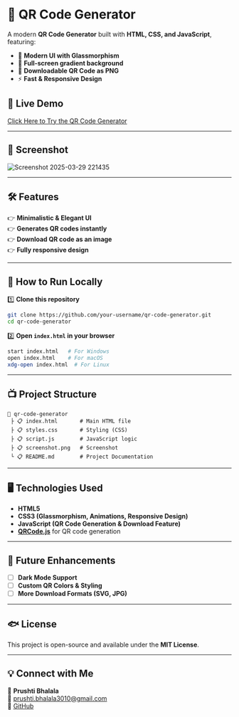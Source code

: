 # 🚀 QR Code Generator

A modern **QR Code Generator** built with **HTML, CSS, and JavaScript**, featuring:
- 🎨 **Modern UI with Glassmorphism**
- 🌈 **Full-screen gradient background**
- 👥 **Downloadable QR Code as PNG**
- ⚡ **Fast & Responsive Design**

## 🔗 Live Demo  
[Click Here to Try the QR Code Generator](https://bhalalaprushti30.github.io/QR-Code-Generator/)

---

## 📸 Screenshot  
![Screenshot 2025-03-29 221435](https://github.com/user-attachments/assets/05eec21e-3b6f-499f-ba28-067c6491e777)


---

## 🛠️ Features  
👉 **Minimalistic & Elegant UI**  
👉 **Generates QR codes instantly**  
👉 **Download QR code as an image**  
👉 **Fully responsive design**  

---

## 🚀 How to Run Locally  

1️⃣ **Clone this repository**  
```bash
git clone https://github.com/your-username/qr-code-generator.git
cd qr-code-generator
```

2️⃣ **Open `index.html` in your browser**  
```bash
start index.html   # For Windows
open index.html    # For macOS
xdg-open index.html  # For Linux
```

---

## 📺 Project Structure  
```
📆 qr-code-generator  
 ├ 📋 index.html       # Main HTML file  
 ├ 📋 styles.css       # Styling (CSS)  
 ├ 📋 script.js        # JavaScript logic  
 ├ 📋 screenshot.png   # Screenshot  
 └ 📋 README.md        # Project Documentation  
```

---

## 🖥️ Technologies Used  
- **HTML5**  
- **CSS3 (Glassmorphism, Animations, Responsive Design)**  
- **JavaScript (QR Code Generation & Download Feature)**  
- **[QRCode.js](https://davidshimjs.github.io/qrcodejs/)** for QR code generation  

---

## 🎯 Future Enhancements  
- [ ] **Dark Mode Support**  
- [ ] **Custom QR Colors & Styling**  
- [ ] **More Download Formats (SVG, JPG)**  

---

## 🐟 License  
This project is open-source and available under the **MIT License**.

---

## 💡 Connect with Me  
👤 **Prushti Bhalala**  
📧 prushti.bhalala3010@gmail.com  
🔗 [GitHub](https://github.com/bhalalaprushti30) 

